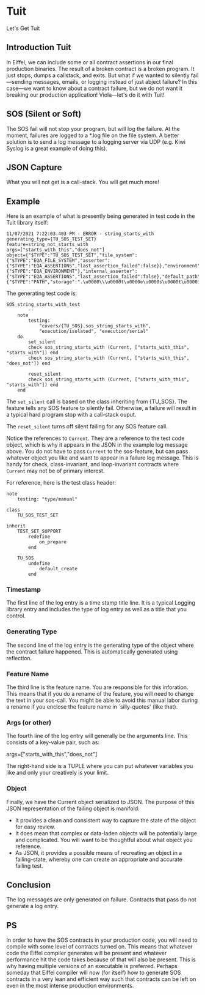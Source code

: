 # Tuit
Let's Get Tuit

## Introduction Tuit
In Eiffel, we can include some or all contract assertions in our final production binaries. The result of a broken contract is a broken program. It just stops, dumps a callstack, and exits. But what if we wanted to silently fail—sending messages, emails, or logging instead of just abject failure? In this case—we want to know about a contract failure, but we do not want it breaking our production application! Viola—let's do it with Tuit!

## SOS (Silent or Soft)
The SOS fail will not stop your program, but will log the failure. At the moment, failures are logged to a *.log file on the file system. A better solution is to send a log message to a logging server via UDP (e.g. Kiwi Syslog is a great example of doing this).

## JSON Capture
What you will not get is a call-stack. You will get much more!

## Example
Here is an example of what is presently being generated in test code in the Tuit library itself:
```
11/07/2021 7:22:03.403 PM - ERROR - string_starts_with
generating_type={TU_SOS_TEST_SET}
feature=string_not_starts_with
args=["starts_with_this","does_not"]
object={"$TYPE":"TU_SOS_TEST_SET","file_system":{"$TYPE":"EQA_FILE_SYSTEM","asserter":{"$TYPE":"EQA_ASSERTIONS","last_assertion_failed":false}},"environment":{"$TYPE":"EQA_ENVIRONMENT"},"internal_asserter":{"$TYPE":"EQA_ASSERTIONS","last_assertion_failed":false},"default_path":{"$TYPE":"PATH","storage":".\u0000\\\u0000t\u0000e\u0000s\u0000t\u0000i\u0000n\u0000g\u0000\\\u0000t\u0000e\u0000s\u0000t\u0000_\u0000o\u0000u\u0000t\u0000p\u0000u\u0000t\u0000\\\u0000s\u0000o\u0000s\u0000.\u0000l\u0000o\u0000g\u0000","internal_name":".\\testing\\test_output\\sos.log","is_normalized":true},"silent":true,"last_assertion_failed":false,"has_failed":false}
```

The generating test code is:
```
SOS_string_starts_with_test
		--
	note
		testing:
			"covers/{TU_SOS}.sos_string_starts_with",
			"execution/isolated", "execution/serial"
	do
		set_silent
		check sos_string_starts_with (Current, ["starts_with_this", "starts_with"]) end
		check sos_string_starts_with (Current, ["starts_with_this", "does_not"]) end

		reset_silent
		check sos_string_starts_with (Current, ["starts_with_this", "starts_with"]) end
	end
```
The `set_silent` call is based on the class inheriting from {TU_SOS}. The feature tells any SOS feature to silently fail. Otherwise, a failure will result in a typical hard program stop with a call-stack ouput.

The `reset_silent` turns off silent failing for any SOS feature call.

Notice the references to `Current`. They are a reference to the test code object, which is why it appears in the JSON in the example log message above. You do not have to pass `Current` to the sos-feature, but can pass whatever object you like and want to appear in a failure log message. This is handy for check, class-invariant, and loop-invariant contracts where `Current` may not be of primary interest.

For reference, here is the test class header:
```
note
	testing: "type/manual"

class
	TU_SOS_TEST_SET

inherit
	TEST_SET_SUPPORT
		redefine
			on_prepare
		end

	TU_SOS
		undefine
			default_create
		end
```

### Timestamp
The first line of the log entry is a time stamp title line. It is a typical Logging library entry and includes the type of log entry as well as a title that you control.

### Generating Type
The second line of the log entry is the generating type of the object where the contract failure happened. This is automatically generated using reflection.

### Feature Name
The third line is the feature name. You are responsible for this inforation. This means that if you do a rename of the feature, you will need to change the text in your sos-call. You might be able to avoid this manual labor during a rename if you enclose the feature name in `silly-quotes' (like that).

### Args (or other)
The fourth line of the log entry will generally be the arguments line. This consists of a key-value pair, such as: 

args=["starts_with_this","does_not"]

The right-hand side is a TUPLE where you can put whatever variables you like and only your creatively is your limit.

### Object
Finally, we have the Current object serialized to JSON. The purpose of this JSON representation of the failing object is manifold:

- It provides a clean and consistent way to capture the state of the object for easy review.
- It does mean that complex or data-laden objects will be potentially large and complicated. You will want to be thoughtful about what object you reference.
- As JSON, it provides a possible means of recreating an object in a failing-state, whereby one can create an appropriate and accurate failing test.

## Conclusion
The log messages are only generated on failure. Contracts that pass do not generate a log entry.

## PS
In order to have the SOS contracts in your production code, you will need to compile with some level of contracts turned on. This means that whatever code the Eiffel compiler generates will be present and whatever performance hit the code takes because of that will also be present. This is why having multiple versions of an executable is preferred. Perhaps someday that Eiffel compiler will now (for itself) how to generate SOS contracts in a very lean and efficient way such that contracts can be left on even in the most intense production environments.
